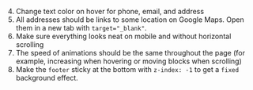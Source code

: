 
4. Change text color on hover for phone, email, and address
6. All addresses should be links to some location on Google Maps. Open them in a new tab with `target="_blank"`.
8. Make sure everything looks neat on mobile and without horizontal scrolling
9. The speed of animations should be the same throughout the page (for example, increasing when hovering or moving blocks when scrolling)
16. Make the `footer` sticky at the bottom with `z-index: -1` to get a `fixed` background effect.
